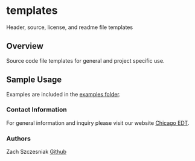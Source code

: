 # templates
Header, source, license, and readme file templates

## Overview
Source code file templates for general and project specific use.

## Sample Usage
Examples are included in the [examples folder](examples).

### Contact Information
For general information and inquiry please visit our website [Chicago EDT](https://www.chicagoedt.org/).

### Authors
Zach Szczesniak [Github](https://github.com/zachsez)
